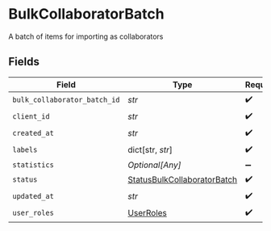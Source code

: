 # BulkCollaboratorBatch

A batch of items for importing as collaborators


## Fields

| Field                                                                             | Type                                                                              | Required                                                                          | Description                                                                       |
| --------------------------------------------------------------------------------- | --------------------------------------------------------------------------------- | --------------------------------------------------------------------------------- | --------------------------------------------------------------------------------- |
| `bulk_collaborator_batch_id`                                                      | *str*                                                                             | :heavy_check_mark:                                                                | N/A                                                                               |
| `client_id`                                                                       | *str*                                                                             | :heavy_check_mark:                                                                | N/A                                                                               |
| `created_at`                                                                      | *str*                                                                             | :heavy_check_mark:                                                                | N/A                                                                               |
| `labels`                                                                          | dict[str, *str*]                                                                  | :heavy_check_mark:                                                                | N/A                                                                               |
| `statistics`                                                                      | *Optional[Any]*                                                                   | :heavy_minus_sign:                                                                | N/A                                                                               |
| `status`                                                                          | [StatusBulkCollaboratorBatch](../../models/shared/statusbulkcollaboratorbatch.md) | :heavy_check_mark:                                                                | N/A                                                                               |
| `updated_at`                                                                      | *str*                                                                             | :heavy_check_mark:                                                                | N/A                                                                               |
| `user_roles`                                                                      | [UserRoles](../../models/shared/userroles.md)                                     | :heavy_check_mark:                                                                | N/A                                                                               |